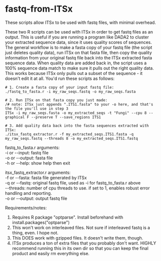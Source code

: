 # fastq-from-ITSx
These scripts allow ITSx to be used with fastq files, with minimal overhead.

These two R scripts can be used with ITSx in order to get fastq files as an output. This is useful if you are running a program like DADA2 to cluster your extracted sequence data, since it uses quality scores of sequences. The general workflow is to make a fasta copy of your fastq file (the script just deletes quality data), run ITSx on that fasta file, then copy the quality information from your original fastq file back into the ITSx extracted fasta sequence data. When quality data are added back in, the script uses a 100% sequence data match to make sure it pulls out the right quality data. This works because ITSx only pulls out a subset of the sequence - it doesn't edit it at all. You'd run these scripts as follows:
```
# 1. Create a fasta copy of your input fastq file:
./fastq_to_fasta.r -i my_raw_seqs.fastq -o my_raw_seqs.fasta

# 2. Run ITSx on that fasta copy you just made:
/# note: ITSx just appends ".ITS1.fasta" to your -o here, and that's the file you'll use in step 3
ITSx -i my_raw_seqs.fasta -o my_extracted_seqs -t "Fungi" --cpu 8 --graphical F --preserve T --save_regions ITS1

# 3. Add quality data back into the fasta sequences extracted with ITSx:
./itsx_fastq_extractor.r -f my_extracted_seqs.ITS1.fasta -q my_raw_seqs.fastq --threads 8 -o my_extracted_seqs.ITS1.fastq
```

fastq_to_fasta.r arguments:  
-i or --input: fastq file  
-o or --output: fasta file  
-h or --help: show help then exit  

itsx_fastq_extractor.r arguments:  
-f or --fasta: fasta file generated by ITSx  
-q or --fastq: original fastq file, used as -i for fastq_to_fasta.r above  
--threads: number of cpu threads to use. if set to 1, enables robust error handling and reporting.  
-o or --output: output fastq file  
  
Requirements/notes:
1. Requires R package "optparse". Install beforehand with 
    install.packages("optparse")
2. This won't work on interleaved files. Not sure if interleaved fastq is a thing, even. I hope not.
3. This DOES work with gzipped files. It doesn't write them, though. 
4. ITSx produces a ton of extra files that you probably don't want. HIGHLY recommend running this in its own dir so that you can keep the final product and easily rm everything else.
